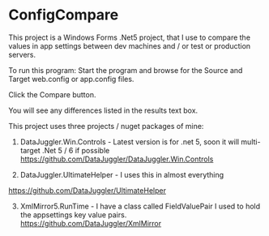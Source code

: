 # ConfigCompare
This project is a Windows Forms .Net5 project, that I use to compare the values in app settings between dev machines and / or test or production servers.

To run this program:
Start the program and browse for the Source and Target web.config or app.config files.

Click the Compare button.

You will see any differences listed in the results text box.

This project uses three projects / nuget packages of mine:
1. DataJuggler.Win.Controls - Latest version is for .net 5, soon it will multi-target .Net 5 / 6 if possible
https://github.com/DataJuggler/DataJuggler.Win.Controls

2. DataJuggler.UltimateHelper - I uses this in almost everything

https://github.com/DataJuggler/UltimateHelper

3. XmlMirror5.RunTime - I have a class called FieldValuePair I used to hold the appsettings key value pairs.
https://github.com/DataJuggler/XmlMirror
